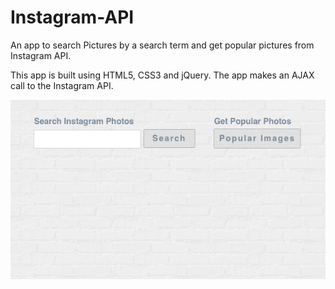 # Instagram-API

An app to search Pictures by a search term and get popular pictures from Instagram API.

This app is built using HTML5, CSS3 and jQuery. The app makes an AJAX call to the Instagram API.  


![Screenshot:](https://raw.githubusercontent.com/avireni/jquery-instagram-api/gh-pages/assets/instagramapi.gif)
